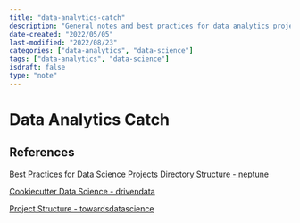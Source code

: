 ```yaml
---
title: "data-analytics-catch"
description: "General notes and best practices for data analytics projects"
date-created: "2022/05/05"
last-modified: "2022/08/23"
categories: ["data-analytics", "data-science"]
tags: ["data-analytics", "data-science"]
isdraft: false
type: "note"
---
```


# Data Analytics Catch

## References

[Best Practices for Data Science Projects Directory Structure - neptune](https://neptune.ai/blog/best-practices-for-data-science-project-workflows-and-file-organizations)

[Cookiecutter Data Science - drivendata](https://drivendata.github.io/cookiecutter-data-science/)

[Project Structure - towardsdatascience](https://towardsdatascience.com/structure-your-data-science-projects-6c6c8653c16a)
